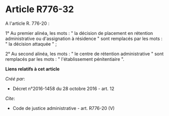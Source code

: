 # Article R776-32

A l'article R. 776-20 :

1° Au premier alinéa, les mots : " la décision de placement en rétention administrative ou d'assignation à résidence " sont
remplacés par les mots : " la décision attaquée " ;

2° Au second alinéa, les mots : " le centre de rétention administrative " sont remplacés par les mots : " l'établissement
pénitentiaire ".

**Liens relatifs à cet article**

_Créé par_:

  - Décret n°2016-1458 du 28 octobre 2016 - art. 12

_Cite_:

  - Code de justice administrative - art. R776-20 (V)
